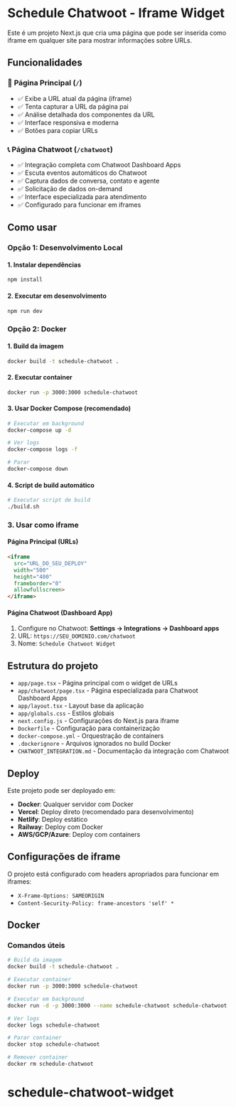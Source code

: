 # Schedule Chatwoot - Iframe Widget

Este é um projeto Next.js que cria uma página que pode ser inserida como iframe em qualquer site para mostrar informações sobre URLs.

## Funcionalidades

### 📍 **Página Principal** (`/`)
- ✅ Exibe a URL atual da página (iframe)
- ✅ Tenta capturar a URL da página pai
- ✅ Análise detalhada dos componentes da URL
- ✅ Interface responsiva e moderna
- ✅ Botões para copiar URLs

### 📞 **Página Chatwoot** (`/chatwoot`)
- ✅ Integração completa com Chatwoot Dashboard Apps
- ✅ Escuta eventos automáticos do Chatwoot
- ✅ Captura dados de conversa, contato e agente
- ✅ Solicitação de dados on-demand
- ✅ Interface especializada para atendimento
- ✅ Configurado para funcionar em iframes

## Como usar

### Opção 1: Desenvolvimento Local

#### 1. Instalar dependências

```bash
npm install
```

#### 2. Executar em desenvolvimento

```bash
npm run dev
```

### Opção 2: Docker

#### 1. Build da imagem

```bash
docker build -t schedule-chatwoot .
```

#### 2. Executar container

```bash
docker run -p 3000:3000 schedule-chatwoot
```

#### 3. Usar Docker Compose (recomendado)

```bash
# Executar em background
docker-compose up -d

# Ver logs
docker-compose logs -f

# Parar
docker-compose down
```

#### 4. Script de build automático

```bash
# Executar script de build
./build.sh
```

### 3. Usar como iframe

#### **Página Principal** (URLs)
```html
<iframe 
  src="URL_DO_SEU_DEPLOY" 
  width="500" 
  height="400"
  frameborder="0"
  allowfullscreen>
</iframe>
```

#### **Página Chatwoot** (Dashboard App)
1. Configure no Chatwoot: **Settings → Integrations → Dashboard apps**
2. URL: `https://SEU_DOMINIO.com/chatwoot`
3. Nome: `Schedule Chatwoot Widget`

## Estrutura do projeto

- `app/page.tsx` - Página principal com o widget de URLs
- `app/chatwoot/page.tsx` - Página especializada para Chatwoot Dashboard Apps
- `app/layout.tsx` - Layout base da aplicação
- `app/globals.css` - Estilos globais
- `next.config.js` - Configurações do Next.js para iframe
- `Dockerfile` - Configuração para containerização
- `docker-compose.yml` - Orquestração de containers
- `.dockerignore` - Arquivos ignorados no build Docker
- `CHATWOOT_INTEGRATION.md` - Documentação da integração com Chatwoot

## Deploy

Este projeto pode ser deployado em:
- **Docker**: Qualquer servidor com Docker
- **Vercel**: Deploy direto (recomendado para desenvolvimento)
- **Netlify**: Deploy estático
- **Railway**: Deploy com Docker
- **AWS/GCP/Azure**: Deploy com containers

## Configurações de iframe

O projeto está configurado com headers apropriados para funcionar em iframes:
- `X-Frame-Options: SAMEORIGIN`
- `Content-Security-Policy: frame-ancestors 'self' *`

## Docker

### Comandos úteis

```bash
# Build da imagem
docker build -t schedule-chatwoot .

# Executar container
docker run -p 3000:3000 schedule-chatwoot

# Executar em background
docker run -d -p 3000:3000 --name schedule-chatwoot schedule-chatwoot

# Ver logs
docker logs schedule-chatwoot

# Parar container
docker stop schedule-chatwoot

# Remover container
docker rm schedule-chatwoot
```
# schedule-chatwoot-widget
